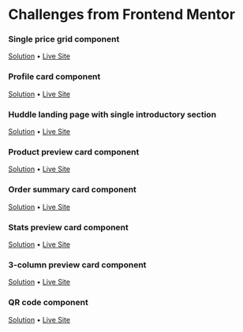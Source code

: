 # Challenges from Frontend Mentor

### Single price grid component

[Solution](https://github.com/coinfilip/frontend-mentor/tree/main/newbie/single-price-grid-component-master) &bull; [Live Site](https://coinfilip.github.io/frontend-mentor/newbie/single-price-grid-component-master)

### Profile card component

[Solution](https://github.com/coinfilip/frontend-mentor/tree/main/newbie/profile-card-component-main) &bull; [Live Site](https://coinfilip.github.io/frontend-mentor/newbie/profile-card-component-main)

### Huddle landing page with single introductory section

[Solution](https://github.com/coinfilip/frontend-mentor/tree/main/newbie/huddle-landing-page-with-single-introductory-section-master) &bull; [Live Site](https://coinfilip.github.io/frontend-mentor/newbie/huddle-landing-page-with-single-introductory-section-master)

### Product preview card component

[Solution](https://github.com/coinfilip/frontend-mentor/tree/main/newbie/product-preview-card-component-main) &bull; [Live Site](https://coinfilip.github.io/frontend-mentor/newbie/product-preview-card-component-main/)

### Order summary card component

[Solution](https://github.com/coinfilip/frontend-mentor/tree/main/newbie/order-summary-component-main) &bull; [Live Site](https://coinfilip.github.io/frontend-mentor/newbie/order-summary-component-main/)

### Stats preview card component

[Solution](https://github.com/coinfilip/frontend-mentor/tree/main/newbie/stats-preview-card-component-main) &bull; [Live Site](https://coinfilip.github.io/frontend-mentor/newbie/stats-preview-card-component-main/)

### 3-column preview card component

[Solution](https://github.com/coinfilip/frontend-mentor/tree/main/newbie/3-column-preview-card-component-main) &bull; [Live Site](https://coinfilip.github.io/frontend-mentor/newbie/3-column-preview-card-component-main/)

### QR code component

[Solution](https://github.com/coinfilip/frontend-mentor/tree/main/newbie/qr-code-component-main) &bull; [Live Site](https://coinfilip.github.io/frontend-mentor/newbie/qr-code-component-main/)